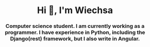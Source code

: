 <h1 align="center">Hi 👋, I'm Wiechsa</h1>
<h3 align="center">Computer science student. I am currently working as a programmer. I have experience in Python, including the Django(rest) framework, but I also write in Angular.</h3>

